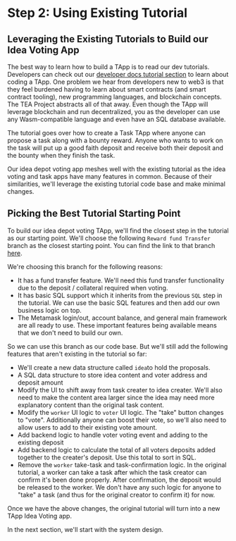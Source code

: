 # Step 2: Using Existing Tutorial

## Leveraging the Existing Tutorials to Build our Idea Voting App

The best way to learn how to build a TApp is to read our dev tutorials. Developers can check out our [developer docs tutorial section](https://dev.teaproject.org/020_tutorial) to learn about coding a TApp. One problem we hear from developers new to web3 is that they feel burdened having to learn about smart contracts (and smart contract tooling), new programming languages, and blockchain concepts. The TEA Project abstracts all of that away. Even though the TApp will leverage blockchain and run decentralized, you as the developer can use any Wasm-compatible language and even have an SQL database available.

The tutorial goes over how to create a Task TApp where anyone can propose a task along with a bounty reward. Anyone who wants to work on the task will put up a good faith deposit and receive both their deposit and the bounty when they finish the task.

Our idea depot voting app meshes well with the existing tutorial as the idea voting and task apps have many features in common. Because of their similarities, we'll leverage the existing tutorial code base and make minimal changes. 

## Picking the Best Tutorial Starting Point

To build our idea depot voting TApp, we'll find the closest step in the tutorial as our starting point. We'll choose the following `Reward fund Transfer` branch as the closest starting point. You can find the link to that branch [here](https://dev.teaproject.org/020_tutorial/060_reward_fund_transfer).

We're choosing this branch for the following reasons:

* It has a fund transfer feature. We'll need this fund transfer functionality due to the deposit / collateral required when voting.
* It has basic SQL support which it inherits from the previous `SQL` step in the tutorial. We can use the basic SQL features and then add our own business logic on top.
* The Metamask login/out, account balance, and general main framework are all ready to use. These important features being available means that we don't need to build our own.

So we can use this branch as our code base. But we'll still add the following features that aren't existing in the tutorial so far:

* We'll create a new data structure called `idea`to hold the proposals.
* A SQL data structure to store idea content and voter address and deposit amount
* Modify the UI to shift away from task creater to idea creater. We'll also need to make the content area larger since the idea may need more explanatory content than the original task content.
* Modify the `worker` UI logic to `voter` UI logic. The "take" button changes to "vote". Additionally anyone can boost their vote, so we'll also need to allow users to add to their existing vote amount.
* Add backend logic to handle voter voting event and adding to the existing deposit 
* Add backend logic to calculate the total of all voters deposits added together to the creater's deposit. Use this total to sort in SQL.
* Remove the `worker` take-task and task-confirmation logic. In the original tutorial, a worker can take a task after which the task creator can confirm it's been done properly. After confirmation, the deposit would be released to the worker. We don't have any such logic for anyone to "take" a task (and thus for the original creator to confirm it) for now.

Once we have the above changes, the original tutorial will turn into a new TApp Idea Voting app.

In the next section, we'll start with the system design.
